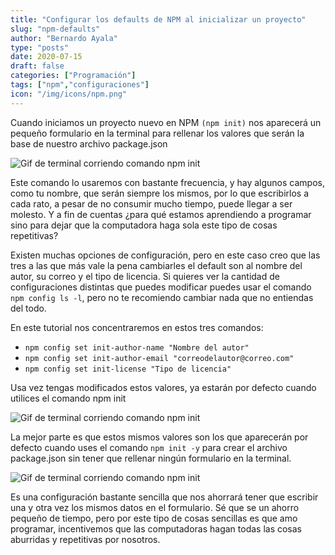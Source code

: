 ```yaml
---
title: "Configurar los defaults de NPM al inicializar un proyecto"
slug: "npm-defaults"
author: "Bernardo Ayala"
type: "posts"
date: 2020-07-15
draft: false
categories: ["Programación"]
tags: ["npm","configuraciones"]
icon: "/img/icons/npm.png"
---
```


Cuando iniciamos un proyecto nuevo en NPM `(npm init)` nos aparecerá un pequeño formulario en la terminal para rellenar los valores que serán la base de nuestro archivo package.json

![Gif de terminal corriendo comando npm init](/img/gifs/npm-init-1.gif)

Este comando lo usaremos con bastante frecuencia, y hay algunos campos, como tu nombre, que serán siempre los mismos, por lo que escribirlos a cada rato, a pesar de no consumir mucho tiempo, puede llegar a ser molesto. Y a fin de cuentas ¿para qué estamos aprendiendo a programar sino para dejar que la computadora haga sola este tipo de cosas repetitivas?

Existen muchas opciones de configuración, pero en este caso creo que las tres a las que más vale la pena cambiarles el default son al nombre del autor, su correo y el tipo de licencia. Si quieres ver la cantidad de configuraciones distintas que puedes modificar puedes usar el comando `npm config ls -l`, pero no te recomiendo cambiar nada que no entiendas del todo.

En este tutorial nos concentraremos en estos tres comandos:

- `npm config set init-author-name "Nombre del autor"`
- `npm config set init-author-email "correodelautor@correo.com"`
- `npm config set init-license "Tipo de licencia"`

Usa vez tengas modificados estos valores, ya estarán por defecto cuando utilices el comando npm init

![Gif de terminal corriendo comando npm init](/img/gifs/npm-init-2.gif)

La mejor parte es que estos mismos valores son los que aparecerán por defecto cuando uses el comando `npm init -y` para crear el archivo package.json sin tener que rellenar ningún formulario en la terminal.

![Gif de terminal corriendo comando npm init](/img/gifs/npm-init-y.gif)

Es una configuración bastante sencilla que nos ahorrará tener que escribir una y otra vez los mismos datos en el formulario. Sé que se un ahorro pequeño de tiempo, pero por este tipo de cosas sencillas es que amo programar, incentivemos que las computadoras hagan todas las cosas aburridas y repetitivas por nosotros.
